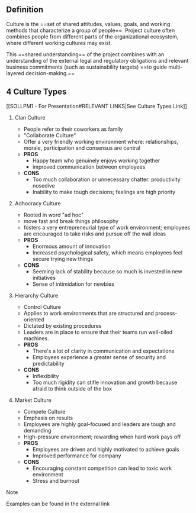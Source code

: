 
## Definition

Culture is the ==set of shared attitudes, values, goals, and working methods that characterize a group of people==. Project culture often combines people from different parts of the organizational ecosystem, where different working cultures may exist.

This ==shared understanding== of the project combines with an understanding of the external legal and regulatory obligations and relevant business commitments (such as sustainability targets) ==to guide multi-layered decision-making.==


## 4 Culture Types
[[SOLLPM1 - For Presentation#RELEVANT LINKS|See Culture Types Link]]
1. Clan Culture
	- People refer to their coworkers as family
	- "Collaborate Culture"
	- Offer a very friendly working environment where: relationships, morale, participation and consensus are central
	- **PROS**
		- Happy team who genuinely enjoys working together
		- improved communication between employees
	- **CONS**
		- Too much collaboration or unnecessary chatter: productivity nosedive
		- Inability to make tough decisions; feelings are high priority

2. Adhocracy Culture
	- Rooted in word "ad hoc"
	- move fast and break things philosophy
	- fosters a very entrepreneurial type of work environment; employees are encouraged to take risks and pursue off the wall ideas
	- **PROS**
		- Enormous amount of innovation
		- Increased psychological safety, which means employees feel secure trying new things
	- **CONS**
		- Seeming lack of stability because so much is invested in new initiatives
		- Sense of intimidation for newbies

3. Hierarchy Culture
	- Control Culture
	- Applies to work environments that are structured and process-oriented
	- Dictated by existing procedures
	- Leaders are in place to ensure that their teams run well-oiled machines. 
	- **PROS**
		- There's a lot of clarity in communication and expectations
		- Employees experience a greater sense of security and predictability
	- **CONS**
		- Inflexibility
		- Too much rigidity can stifle innovation and growth because afraid to think outside of the box

4. Market Culture
	- Compete Culture
	- Emphasis on results
	- Employees are highly goal-focused and leaders are tough and demanding
	- High-pressure environment; rewarding when hard work pays off
	- **PROS**
		- Employees are driven and highly motivated to achieve goals
		- Improved performance for company
	- **CONS**
		- Encouraging constant competition can lead to toxic work environment
		- Stress and burnout


> [!NOTE] 
> Examples can be found in the external link


